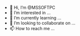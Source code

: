 - 👋 Hi, I’m @MSSOFTPC
- 👀 I’m interested in ...
- 🌱 I’m currently learning ...
- 💞️ I’m looking to collaborate on ...
- 📫 How to reach me ...

<!---
MSSOFTPC/MSSOFTPC is a ✨ special ✨ repository because its `README.md` (this file) appears on your GitHub profile.
You can click the Preview link to take a look at your changes.
--->
